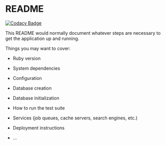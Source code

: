 # README

[![Codacy Badge](https://api.codacy.com/project/badge/Grade/baef8b2fd7a640b3a5f4b26a954ee7de)](https://app.codacy.com/manual/gregory735/rental_cars?utm_source=github.com&utm_medium=referral&utm_content=gregory735/rental_cars&utm_campaign=Badge_Grade_Settings)

This README would normally document whatever steps are necessary to get the
application up and running.

Things you may want to cover:

* Ruby version

* System dependencies

* Configuration

* Database creation

* Database initialization

* How to run the test suite

* Services (job queues, cache servers, search engines, etc.)

* Deployment instructions

* ...
